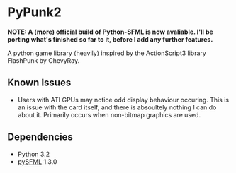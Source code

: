 PyPunk2
=======

**NOTE: A (more) official build of Python-SFML is now avaliable. I'll be porting what's finished so far to it, before I add any further features.**

A python game library (heavily) inspired by the ActionScript3 library FlashPunk by ChevyRay.

Known Issues
------------

* Users with ATI GPUs may notice odd display behaviour occuring. This is an issue with the card itself, and there is absoultely nothing I can do about it. Primarily occurs when non-bitmap graphics are used.

Dependencies
------------

* Python 3.2
* [pySFML](ww.python-sfml.org) 1.3.0
